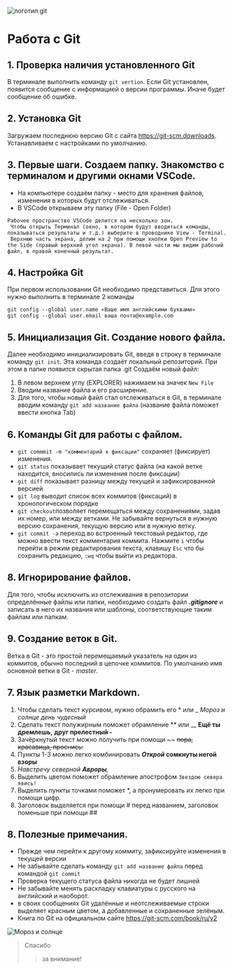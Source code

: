 ![логотип git](git_logo.jpg)
# Работа с Git

## 1. Проверка наличия установленного Git
В терминале выполнить команду `git vertion`. 
Если Git установлен, появится сообщение с информацией о версии программы. 
Иначе будет сообщение об ошибке.

## 2. Установка Git
Загружаем последнюю версию Git с сайта https://git-scm.downloads. Устанавливаем с настройками по умолчанию. 
## 3. Первые шаги. Создаем папку. Знакомство с терминалом и другими окнами VSCode.
* На компьютере создаём папку - место для хранения файлов, изменения в которых будут отслеживаться.
* В VSCode открываем эту папку (File - Open Folder)
```
Рабочее пространство VSCode делится на несколько зон. 
 Чтобы открыть Терминал (окно, в котором будут вводиться команды, показываться результаты и т.д.) выберите в проводнике View - Terminal.
 Верхнюю часть экрана, делим на 2 при помощи кнопки Open Preview to the Side (правый верхний угол экрана). В левой части мы видим рабочий файл, в правой конечный результат. 
```

## 4. Настройка Git
При первом использовании Git необходимо представиться. 
Для этого нужно выполнить в терминале 2 команды 
```
git config --global user.name «Ваше имя английскими буквами»
git config --global user.email ваша почта@example.com
```
## 5. Инициализация Git. Создание нового файла. 
Далее необходимо инициализировать Git, введя в строку в терминале команду `git init`. Эта команда создаёт локальный репозиторий.
При этом в папке появится скрытая папка .git
Создаём новый файл:
1. В левом верхнем углу (EXPLORER) нажимаем на значек `New File`
2. Вводим название файла и его расширение.
3. Для того, чтобы новый файл стал отслеживаться в Git, в терминале вводим команду `git add название файла` (название файла поможет ввести кнопка Tab)
 
## 6. Команды Git для работы с файлом.
* `git commmit -m "комментарий к фиксации"` сохраняет (фиксирует) изменения.
* `git status` показывает текущий статус файла (на какой ветке находится, вносились ли изменения после фиксации)
* `git diff` показывает разницу между текущей и зафиксированной версией
* `git log` выводит список всех коммитов (фиксаций) в хронологическом порядке
* `git checkout`позволяет перемещаться между сохранениями, задав их номер, или между ветками. Не забывайте вернуться в нужную версию сохранения, текущую версию или в нужную ветку.
* `git commit -a` переход во встроенный текстовый редактор, где можно ввести текст комментария коммита. Нажмите `i` чтобы перейти в режим редактирования текста, клавишу `Esc` что бы сохранить редакцию, `:wq` чтобы выйти из редактора.
## 8. Игнорирование файлов.
Для того, чтобы исключить из отслеживания в репозитории определённые файлы или папки, необходимо создать файл ***.gitignore*** и записать в него их названия или шаблоны, соответствующие таким файлам или папкам.

## 9. Создание веток в Git.
Ветка в Git - это простой перемещаемый указатель на один из коммитов, обычно последний в цепочке коммитов. 
По умолчанию имя основной ветки в Git - *master*.
## 7. Язык разметки Markdown.
1. Чтобы сделать текст курсивом, нужно обрамить его * или _  *Мороз и солнце*  _день чудесный_
2. Сделать текст полужирным поможет обрамление ** или __ **Ещё ты дремлешь,** __друг прелестный -__  
3. Зачёркнутый текст можно получить при помощи ~~ ~~пора, красавица, проснись:~~ 
4. Пункты 1-3 можно легко комбинировать __*Открой* сомкнуты негой взоры__
5. _Навстречу северной **Авроры**,_
6. Выделить цветом поможет обрамление апострофом `Звездою севера явись!` 
7. Выделить пункты точками поможет *, а пронумеровать их легко при помощи цифр.
8. Заголовок выделяется при помощи # перед названием, заголовок поменьше при помощи ##
## 8. Полезные примечания.
* Прежде чем перейти к другому коммиту, зафиксируйте изменения в текущей версии
* Не забывайте сделать команду `git add название файла` перед командой `git commit`
* Проверка текущего статуса файла никогда не будет лишней  
* Не забывайте менять раскладку клавиатуры с русского на английский и наоборот.
* в своих сообщениях Git удалённые и неотслеживаемые строки выделяет красным цветом, а добавленные и сохраненные зелёным.
* Книга по Git на официальном сайте https://git-scm.com/book/ru/v2

![Мороз и солнце](Winter.jpg)
> Cпасибо 
>> за внимание!
